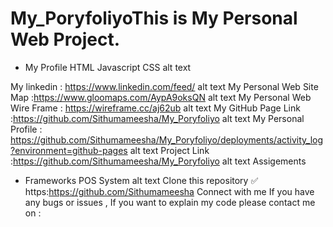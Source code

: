 # My_PoryfoliyoThis is My Personal Web Project.

- My Profile
HTML
Javascript
CSS
alt text


My linkedin : https://www.linkedin.com/feed/
alt text
My Personal Web Site Map :https://www.gloomaps.com/AypA9oksQN
alt text
My Personal Web Wire Frame : https://wireframe.cc/aj62ub
alt text
My GitHub Page Link :https://github.com/Sithumameesha/My_Poryfoliyo
alt text
My Personal Profile : https://github.com/Sithumameesha/My_Poryfoliyo/deployments/activity_log?environment=github-pages
alt text
Project Link :https://github.com/Sithumameesha/My_Poryfoliyo
alt text
Assigements

- Frameworks
POS System
alt text
Clone this repository ✅
https:https://github.com/Sithumameesha
Connect with me
If you have any bugs or issues , If you want to explain my code please contact me on :

